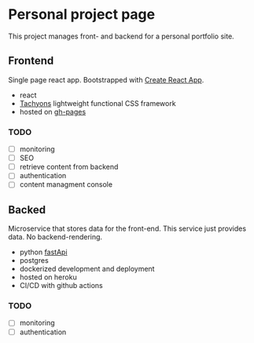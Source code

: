 # Personal project page

This project manages front- and backend for a personal portfolio site.

## Frontend

Single page react app. Bootstrapped with [Create React App](https://github.com/facebook/create-react-app).

* react
* [Tachyons](https://tachyons.io//) lightweight functional CSS framework
* hosted on [gh-pages](https://kimko.github.io/personal/#/)

### TODO

- [ ] monitoring
- [ ] SEO
- [ ] retrieve content from backend
- [ ] authentication
- [ ] content managment console

## Backed

Microservice that stores data for the front-end. This service just provides data. No backend-rendering.

* python  [fastApi](https://fastapi.tiangolo.com/)
* postgres
* dockerized development and deployment
* hosted on heroku
* CI/CD with github actions

### TODO

- [ ] monitoring
- [ ] authentication

